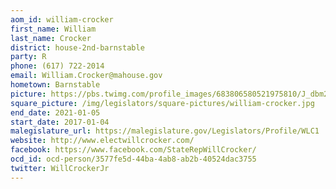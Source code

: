 ```yaml
---
aom_id: william-crocker
first_name: William
last_name: Crocker
district: house-2nd-barnstable
party: R
phone: (617) 722-2014
email: William.Crocker@mahouse.gov
hometown: Barnstable
picture: https://pbs.twimg.com/profile_images/683806580521975810/J_dbm2XQ_400x400.jpg
square_picture: /img/legislators/square-pictures/william-crocker.jpg
end_date: 2021-01-05
start_date: 2017-01-04
malegislature_url: https://malegislature.gov/Legislators/Profile/WLC1
website: http://www.electwillcrocker.com/
facebook: https://www.facebook.com/StateRepWillCrocker/
ocd_id: ocd-person/3577fe5d-44ba-4ab8-ab2b-40524dac3755
twitter: WillCrockerJr
---
```

